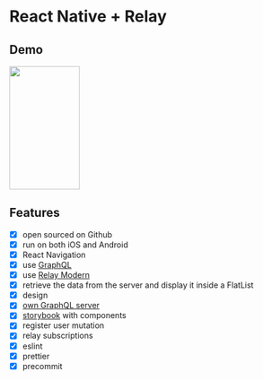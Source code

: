 # React Native + Relay

## Demo

<img src="https://i.imgur.com/Rm3Lmn5.gif" width="125" height="220" />

## Features

- [x] open sourced on Github
- [x] run on both iOS and Android
- [x] React Navigation
- [x] use [GraphQL]
- [x] use [Relay Modern]
- [x] retrieve the data from the server and display it inside a FlatList
- [x] design
- [x] [own GraphQL server]
- [x] [storybook] with components
- [x] register user mutation
- [x] relay subscriptions
- [x] eslint
- [x] prettier
- [x] precommit

[storybook]: https://github.com/storybooks/storybook
[jest]: https://jest-everywhere.now.sh
[GraphQL]: graphql.org/
[Relay Modern]: https://facebook.github.io/relay/
[own GraphQL server]: https://github.com/julioxavierr/entria-server